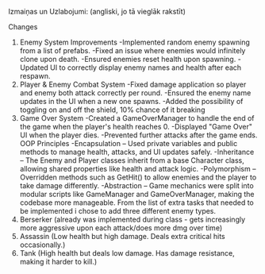 Izmaiņas un Uzlabojumi: (angliski, jo tā vieglāk rakstīt)

Changes 
1. Enemy System Improvements
-Implemented random enemy spawning from a list of prefabs.
-Fixed an issue where enemies would infinitely clone upon death.
-Ensured enemies reset health upon spawning.
-Updated UI to correctly display enemy names and health after each respawn.
2. Player & Enemy Combat System
-Fixed damage application so player and enemy both attack correctly per round.
-Ensured the enemy name updates in the UI when a new one spawns.
-Added the possibility of toggling on and off the shield, 10% chance of it breaking 
4. Game Over System
-Created a GameOverManager to handle the end of the game when the player's health reaches 0.
-Displayed "Game Over" UI when the player dies.
-Prevented further attacks after the game ends.
OOP Principles 
-Encapsulation – Used private variables and public methods to manage health, attacks, and UI updates safely.
-Inheritance – The Enemy and Player classes inherit from a base Character class, allowing shared properties like health and attack logic.
-Polymorphism – Overridden methods such as GetHit() to allow enemies and the player to take damage differently.
-Abstraction – Game mechanics were split into modular scripts like GameManager and GameOverManager, making the codebase more manageable.
From the list of extra tasks that needed to be implemented i chose to add three different enemy types. 
1. Berserker (already was implemented during class - gets increasingly more aggressive upon each attack/does more dmg over time)
2. Assassin (Low health but high damage. Deals extra critical hits occasionally.)
3. Tank (High health but deals low damage. Has damage resistance, making it harder to kill.)
